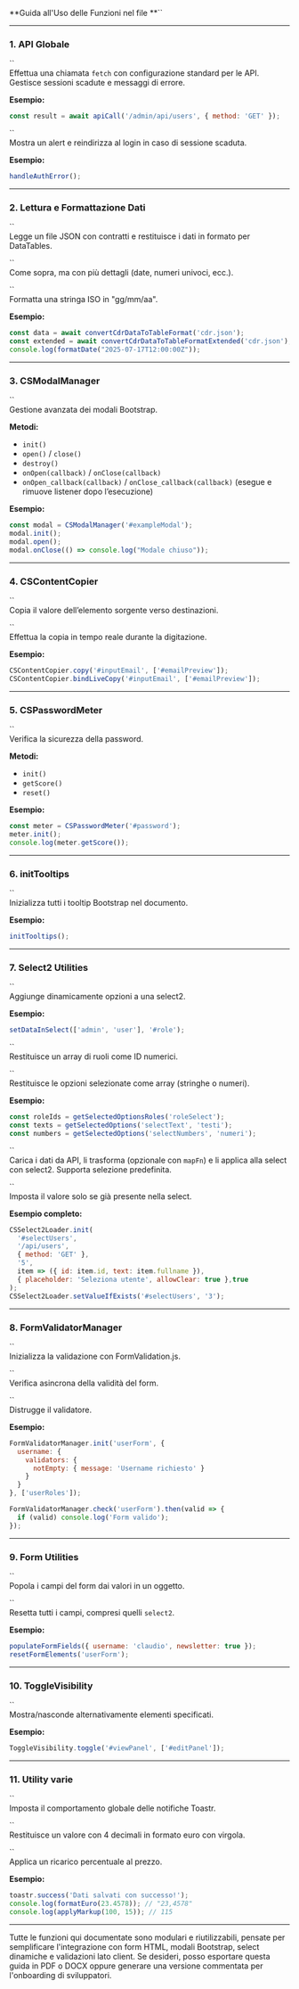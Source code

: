 **Guida all'Uso delle Funzioni nel file **``

---

### 1. API Globale

``\
Effettua una chiamata `fetch` con configurazione standard per le API. Gestisce sessioni scadute e messaggi di errore.

**Esempio:**

```javascript
const result = await apiCall('/admin/api/users', { method: 'GET' });
```

``\
Mostra un alert e reindirizza al login in caso di sessione scaduta.

**Esempio:**

```javascript
handleAuthError();
```

---

### 2. Lettura e Formattazione Dati

``\
Legge un file JSON con contratti e restituisce i dati in formato per DataTables.

``\
Come sopra, ma con più dettagli (date, numeri univoci, ecc.).

``\
Formatta una stringa ISO in "gg/mm/aa".

**Esempio:**

```javascript
const data = await convertCdrDataToTableFormat('cdr.json');
const extended = await convertCdrDataToTableFormatExtended('cdr.json');
console.log(formatDate("2025-07-17T12:00:00Z"));
```

---

### 3. CSModalManager

``\
Gestione avanzata dei modali Bootstrap.

**Metodi:**

- `init()`
- `open()` / `close()`
- `destroy()`
- `onOpen(callback)` / `onClose(callback)`
- `onOpen_callback(callback)` / `onClose_callback(callback)` (esegue e rimuove listener dopo l’esecuzione)

**Esempio:**

```javascript
const modal = CSModalManager('#exampleModal');
modal.init();
modal.open();
modal.onClose(() => console.log("Modale chiuso"));
```

---

### 4. CSContentCopier

``\
Copia il valore dell’elemento sorgente verso destinazioni.

``\
Effettua la copia in tempo reale durante la digitazione.

**Esempio:**

```javascript
CSContentCopier.copy('#inputEmail', ['#emailPreview']);
CSContentCopier.bindLiveCopy('#inputEmail', ['#emailPreview']);
```

---

### 5. CSPasswordMeter

``\
Verifica la sicurezza della password.

**Metodi:**

- `init()`
- `getScore()`
- `reset()`

**Esempio:**

```javascript
const meter = CSPasswordMeter('#password');
meter.init();
console.log(meter.getScore());
```

---

### 6. initTooltips

``\
Inizializza tutti i tooltip Bootstrap nel documento.

**Esempio:**

```javascript
initTooltips();
```

---

### 7. Select2 Utilities

``\
Aggiunge dinamicamente opzioni a una select2.

**Esempio:**

```javascript
setDataInSelect(['admin', 'user'], '#role');
```

``\
Restituisce un array di ruoli come ID numerici.

``\
Restituisce le opzioni selezionate come array (stringhe o numeri).

**Esempio:**

```javascript
const roleIds = getSelectedOptionsRoles('roleSelect');
const texts = getSelectedOptions('selectText', 'testi');
const numbers = getSelectedOptions('selectNumbers', 'numeri');
```

``\
Carica i dati da API, li trasforma (opzionale con `mapFn`) e li applica alla select con select2. Supporta selezione predefinita.

``\
Imposta il valore solo se già presente nella select.

**Esempio completo:**

```javascript
CSSelect2Loader.init(
  '#selectUsers',
  '/api/users',
  { method: 'GET' },
  '5',
  item => ({ id: item.id, text: item.fullname }),
  { placeholder: 'Seleziona utente', allowClear: true },true
);
CSSelect2Loader.setValueIfExists('#selectUsers', '3');
```

---

### 8. FormValidatorManager

``\
Inizializza la validazione con FormValidation.js.

``\
Verifica asincrona della validità del form.

``\
Distrugge il validatore.

**Esempio:**

```javascript
FormValidatorManager.init('userForm', {
  username: {
    validators: {
      notEmpty: { message: 'Username richiesto' }
    }
  }
}, ['userRoles']);

FormValidatorManager.check('userForm').then(valid => {
  if (valid) console.log('Form valido');
});
```

---

### 9. Form Utilities

``\
Popola i campi del form dai valori in un oggetto.

``\
Resetta tutti i campi, compresi quelli `select2`.

**Esempio:**

```javascript
populateFormFields({ username: 'claudio', newsletter: true });
resetFormElements('userForm');
```

---

### 10. ToggleVisibility

``\
Mostra/nasconde alternativamente elementi specificati.

**Esempio:**

```javascript
ToggleVisibility.toggle('#viewPanel', ['#editPanel']);
```

---

### 11. Utility varie

``\
Imposta il comportamento globale delle notifiche Toastr.

``\
Restituisce un valore con 4 decimali in formato euro con virgola.

``\
Applica un ricarico percentuale al prezzo.

**Esempio:**

```javascript
toastr.success('Dati salvati con successo!');
console.log(formatEuro(23.4578)); // "23,4578"
console.log(applyMarkup(100, 15)); // 115
```

---

Tutte le funzioni qui documentate sono modulari e riutilizzabili, pensate per semplificare l'integrazione con form HTML, modali Bootstrap, select dinamiche e validazioni lato client. Se desideri, posso esportare questa guida in PDF o DOCX oppure generare una versione commentata per l'onboarding di sviluppatori.

